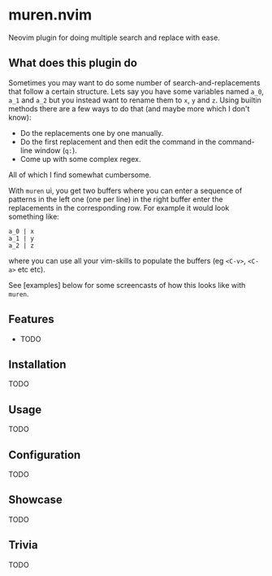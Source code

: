 # muren.nvim

Neovim plugin for doing multiple search and replace with ease.

## What does this plugin do

Sometimes you may want to do some number of search-and-replacements that follow a certain structure.
Lets say you have some variables named `a_0`, `a_1` and `a_2` but you instead want to rename them to `x`, `y` and `z`.
Using builtin methods there are a few ways to do that (and maybe more which I don't know):

* Do the replacements one by one manually.
* Do the first replacement and then edit the command in the command-line window (`q:`).
* Come up with some complex regex.

All of which I find somewhat cumbersome.

With `muren` ui, you get two buffers where you can enter a sequence of patterns in the left one (one per line)
in the right buffer enter the replacements in the corresponding row. For example it would look something like:
```
a_0 | x
a_1 | y
a_2 | z
```
where you can use all your vim-skills to populate the buffers (eg `<C-v>`, `<C-a>` etc etc).

See [examples] below for some screencasts of how this looks like with `muren`.

## Features
* TODO

## Installation
TODO

## Usage
TODO

## Configuration
TODO

## Showcase
TODO

## Trivia
TODO

